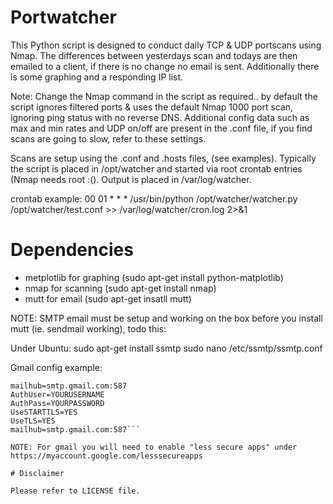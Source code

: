 # Portwatcher
This Python script is designed to conduct daily TCP & UDP portscans using Nmap. The differences between yesterdays scan and todays are then emailed to a client, if there is no change no email is sent. Additionally there is some graphing and a responding IP list.

Note: Change the Nmap command in the script as required.. by default the script ignores filtered ports & uses the default Nmap 1000 port scan, ignoring ping status with no reverse DNS. Additional config data such as max and min rates and UDP on/off are present in the .conf file, if you find scans are going to slow, refer to these settings.

Scans are setup using the .conf and .hosts files, (see examples).
Typically the script is placed in /opt/watcher and started via root crontab entries (Nmap needs root :(). 
Output is placed in /var/log/watcher.

crontab example:
00 01 * * * /usr/bin/python /opt/watcher/watcher.py /opt/watcher/test.conf >> /var/log/watcher/cron.log 2>&1

# Dependencies

  - metplotlib for graphing (sudo apt-get install python-matplotlib)
  - nmap for scanning (sudo apt-get install nmap)
  - mutt for email (sudo apt-get insatll mutt)

NOTE: SMTP email must be setup and working on the box before you install mutt (ie. sendmail working), todo this:

Under Ubuntu:
sudo apt-get install ssmtp
sudo nano /etc/ssmtp/ssmtp.conf

Gmail config example:
```root=YOURUSERNAME@gmail.com
mailhub=smtp.gmail.com:587
AuthUser=YOURUSERNAME
AuthPass=YOURPASSWORD
UseSTARTTLS=YES
UseTLS=YES
mailhub=smtp.gmail.com:587```

NOTE: For gmail you will need to enable "less secure apps" under https://myaccount.google.com/lesssecureapps

# Disclaimer

Please refer to LICENSE file.
